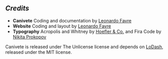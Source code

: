 ## *Credits*

* **Canivete** Coding and documentation by [Leonardo Favre](https://github.com/leofavre/)
* **Website** Coding and layout by [Leonardo Favre](https://github.com/leofavre/)
* **Typography** Acropolis and Whitney by [Hoefler & Co.](https://www.typography.com/) and Fira Code by [Nikita Prokopov](https://github.com/tonsky/FiraCode/)

Canivete is released under The Unlicense license and depends on [LoDash](https://lodash.com/), released&nbsp;under the MIT license.